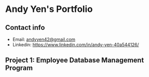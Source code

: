 # Andy Yen's Portfolio

## Contact info
- Email: andyyen42@gmail.com
- Linkedin: https://www.linkedin.com/in/andy-yen-40a544126/


## Project 1: Employee Database Management Program
